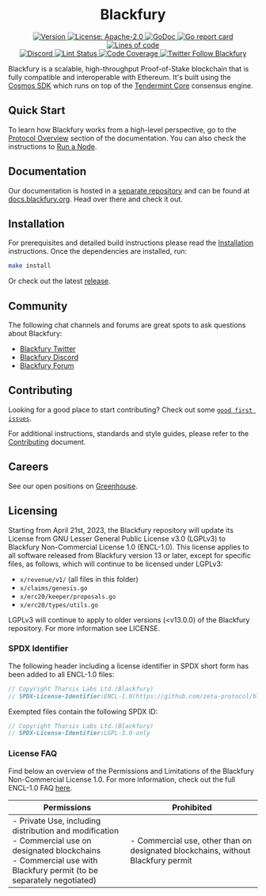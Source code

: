 <!--
parent:
  order: false
-->

<div align="center">
  <h1> Blackfury </h1>
</div>

<div align="center">
  <a href="https://github.com/zeta-protocol/blackfury/releases/latest">
    <img alt="Version" src="https://img.shields.io/github/tag/tharsis/blackfury.svg" />
  </a>
  <a href="https://github.com/zeta-protocol/blackfury/blob/main/LICENSE">
    <img alt="License: Apache-2.0" src="https://img.shields.io/github/license/tharsis/blackfury.svg" />
  </a>
  <a href="https://pkg.go.dev/github.com/zeta-protocol/blackfury">
    <img alt="GoDoc" src="https://godoc.org/github.com/zeta-protocol/blackfury?status.svg" />
  </a>
  <a href="https://goreportcard.com/report/github.com/zeta-protocol/blackfury">
    <img alt="Go report card" src="https://goreportcard.com/badge/github.com/zeta-protocol/blackfury"/>
  </a>
  <a href="https://bestpractices.coreinfrastructure.org/projects/5018">
    <img alt="Lines of code" src="https://img.shields.io/tokei/lines/github/tharsis/blackfury">
  </a>
</div>
<div align="center">
  <a href="https://discord.gg/blackfury">
    <img alt="Discord" src="https://img.shields.io/discord/809048090249134080.svg" />
  </a>
  <a href="https://github.com/zeta-protocol/blackfury/actions?query=branch%3Amain+workflow%3ALint">
    <img alt="Lint Status" src="https://github.com/zeta-protocol/blackfury/actions/workflows/lint.yml/badge.svg?branch=main" />
  </a>
  <a href="https://codecov.io/gh/blackfury/blackfury">
    <img alt="Code Coverage" src="https://codecov.io/gh/blackfury/blackfury/branch/main/graph/badge.svg" />
  </a>
  <a href="https://twitter.com/BlackfuryOrg">
    <img alt="Twitter Follow Blackfury" src="https://img.shields.io/twitter/follow/BlackfuryOrg"/>
  </a>
</div>

Blackfury is a scalable, high-throughput Proof-of-Stake blockchain
that is fully compatible and interoperable with Ethereum.
It's built using the [Cosmos SDK](https://github.com/cosmos/cosmos-sdk/)
which runs on top of the [Tendermint Core](https://github.com/tendermint/tendermint) consensus engine.

## Quick Start

To learn how Blackfury works from a high-level perspective,
go to the [Protocol Overview](https://docs.blackfury.org/protocol) section of the documentation.
You can also check the instructions to [Run a Node](https://docs.blackfury.org/protocol/blackfury-cli#run-an-blackfury-node).

## Documentation

Our documentation is hosted in a [separate repository](https://github.com/zeta-protocol/docs) and can be found at [docs.blackfury.org](https://docs.blackfury.org).
Head over there and check it out.

## Installation

For prerequisites and detailed build instructions
please read the [Installation](https://docs.blackfury.org/protocol/blackfury-cli) instructions.
Once the dependencies are installed, run:

```bash
make install
```

Or check out the latest [release](https://github.com/zeta-protocol/blackfury/releases).

## Community

The following chat channels and forums are great spots to ask questions about Blackfury:

- [Blackfury Twitter](https://twitter.com/BlackfuryOrg)
- [Blackfury Discord](https://discord.gg/blackfury)
- [Blackfury Forum](https://commonwealth.im/blackfury)

## Contributing

Looking for a good place to start contributing?
Check out some
[`good first issues`](https://github.com/zeta-protocol/blackfury/issues?q=is%3Aopen+is%3Aissue+label%3A%22good+first+issue%22).

For additional instructions, standards and style guides, please refer to the [Contributing](./CONTRIBUTING.md) document.

## Careers

See our open positions on [Greenhouse](https://boards.eu.greenhouse.io/blackfury).

## Licensing

Starting from April 21st, 2023, the Blackfury repository will update its License
from GNU Lesser General Public License v3.0 (LGPLv3) to Blackfury Non-Commercial
License 1.0 (ENCL-1.0). This license applies to all software released from Blackfury
version 13 or later, except for specific files, as follows, which will continue
to be licensed under LGPLv3:

- `x/revenue/v1/` (all files in this folder)
- `x/claims/genesis.go`
- `x/erc20/keeper/proposals.go`
- `x/erc20/types/utils.go`

LGPLv3 will continue to apply to older versions (<v13.0.0) of the Blackfury
repository. For more information see LICENSE.

### SPDX Identifier

The following header including a license identifier in SPDX short form has been added to all ENCL-1.0 files:

```go
// Copyright Tharsis Labs Ltd.(Blackfury)
// SPDX-License-Identifier:ENCL-1.0(https://github.com/zeta-protocol/blackfury/blob/main/LICENSE)
```

Exempted files contain the following SPDX ID:

```go
// Copyright Tharsis Labs Ltd.(Blackfury)
// SPDX-License-Identifier:LGPL-3.0-only
```

### License FAQ

Find below an overview of the Permissions and Limitations of the Blackfury Non-Commercial License 1.0.
For more information, check out the full ENCL-1.0 FAQ [here](/LICENSE_FAQ.md).

| Permissions                                                                                                                                                                  | Prohibited                                                                 |
| ---------------------------------------------------------------------------------------------------------------------------------------------------------------------------- | -------------------------------------------------------------------------- |
| - Private Use, including distribution and modification<br />- Commercial use on designated blockchains<br />- Commercial use with Blackfury permit (to be separately negotiated) | - Commercial use, other than on designated blockchains, without Blackfury permit |
